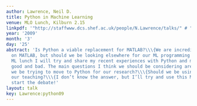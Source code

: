 ```yaml
---
author: Lawrence, Neil D.
title: Python in Machine Learning
venue: MLO Lunch, Kilburn 2.15
linkpdf: '"http://staffwww.dcs.shef.ac.uk/people/N.Lawrence/talks/" # "mlolunch.pdf"'
year: '2009'
month: '3'
day: '25'
abstract: 'Is Python a viable replacement for MATLAB?\\\{We are incredibly reliant
  on MATLAB, but should we be looking elsewhere for our ML programming needs? In this
  ML lunch I will try and share my recent experiences with Python and machine learning:
  good and bad. The main questions I think we should be considering are:\\\{Should
  we be trying to move to Python for our research?\\\{Should we be using Python in
  our teaching?\\\{I don’t know the answer, but I’ll try and use this MLO lunch to
  start the debate!'
layout: talk
key: Lawrence:python09
---
```

